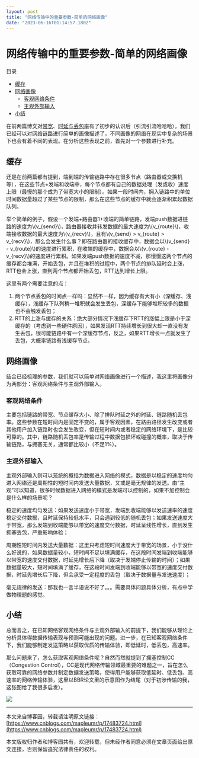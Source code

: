 ```yaml
---
layout: post
title: "网络传输中的重要参数-简单的网络画像"
date: "2023-06-16T01:14:57.180Z"
---
```

网络传输中的重要参数-简单的网络画像
==================

目录

*   [缓存](#缓存)
*   [网络画像](#网络画像)
    *   [客观网络条件](#客观网络条件)
    *   [主观外部输入](#主观外部输入)
*   [小结](#小结)

在前两篇博文对[带宽](https://www.cnblogs.com/mapleumr/p/17469513.html)、[时延与丢包率](https://www.cnblogs.com/mapleumr/p/17464980.html)有了初步的认识后（引流引流哈哈哈），我们已经可以对网络链路进行简单的画像描述了，不同画像的网络在现实中复杂的场景下也会有着不同的表现。在分析这些表现之前，首先对一个参数进行补充。

缓存
--

还是在前两篇都有提到，端到端的传输链路中存在很多节点（路由器或交换机等），在这些节点+发端和收端中，每个节点都有自己的数据处理（发或收）速度上限（最慢的那个成为了带宽大小的限制）。如果一段时间内，拥入链路中的单位时间数据量超过了某些节点的限制，那么在这些节点的缓存中就会逐渐积累起数据队列。

举个简单的例子，假设一个发端+路由器1+收端的简单链路，发端push数据进链路的速度为\\(v\_{send}\\)，路由器接收并转发数据的最大速度为\\(v\_{route}\\)，收端接收数据的最大速度为\\(v\_{recv}\\)，且有\\(v\_{send} > v\_{route} > v\_{recv}\\)，那么会发生什么事？即在路由器的接收缓存中，数据会以\\(v\_{send} - v\_{route}\\)的速度进行累积，在收端的缓存中，数据会以\\(v\_{route} - v\_{recv}\\)的速度进行累积。如果发端push数据的速度不减，那慢慢这两个节点的缓存都会堆满，开始丢包，并且在堆积的过程中，两个节点的排队延时会上涨，RTT也会上涨，直到两个节点都开始丢包，RTT达到增长上限。

这里有两个需要注意的点：

1.  两个节点丢包的时间点一样吗：显然不一样，因为缓存有大有小（深缓存、浅缓存），浅缓存下队列稍一堆积就会发生丢包，深缓存下能够堆积较多的数据也不会触发丢包；
2.  RTT的上涨与缓存的关系：绝大部分情况下浅缓存下RTT的涨幅上限是小于深缓存的（考虑到一些硬件原因），如果发现RTT持续增长到很大却一直没有发生丢包，很可能链路中有一个深缓存节点，反之，如果RTT增长一点就发生了丢包，大概率链路有浅缓存节点。

网络画像
----

结合已经梳理的参数，我们就可以简单对网络画像进行一个描述，我这里将画像分为两部分：客观网络条件与主观外部输入。

### 客观网络条件

主要包括链路的带宽、节点缓存大小、除了排队时延之外的时延、链路随机丢包率。这些参数在短时间内是固定不变的，属于客观因素，在路由路径发生改变或者其他用户加入链路时也会发生改变，但在短时间内或者稳定的网络环境下，是比较可靠的。其中，链路随机丢包率是传输过程中数据包损坏或碰撞的概率，取决于传输链路，与拥塞无关，通常都比较小（不足1%）。

### 主观外部输入

主观外部输入则可以笼统的概括为数据进入网络的模式，数据是以稳定的速度均匀进入网络还是周期性的短时间内发送大量数据，又或是毫无规律的发送。由“主观”可以知道，很多时候数据进入网络的模式是发端可以控制的，如果不加控制会是什么样的场景呢？

稳定的速度均匀发送：如果发送速度小于带宽，发端到收端能够以发送速率的速度稳定交付数据，且时延保持较低水平，只会遇到较低的随机丢包；如果发送速度大于带宽，那么发端到收端能够以带宽的速度交付数据，时延呈线性增长，直到发生拥塞丢包，严重影响体验；

周期性短时间内发送大量数据：这里只考虑短时间速度大于带宽的场景，小于没什么好说的，如果数据量较小，短时间不足以填满缓存，在这段时间发端到收端能够以带宽的速度交付数据，时延先增长后下降（取决于发端停止传输的时间）；如果数据量较大，短时间填满了缓存，在这段时间发端到收端能够以带宽的速度交付数据，时延先增长后下降，但会承受一定程度的丢包（取决于数据量与发送速度）；

毫无规律的发送：那我也一言半语说不好了。。。需要具体问题具体分析，有点中学做物理题的感觉。

小结
--

总而言之，在已知网络客观网络条件与主观外部输入的前提下，我们能够从理论上分析具体得数据传输表现与预测可能出现的问题。进一步，在已知客观网络条件下，我们能够制定发送策略以获取优质的传输体验，即低延时，低丢包，高速率。

那么问题来了，怎么获取客观网络条件呢？自然而然就提到了拥塞控制CC（Congestion Control），CC是现代网络传输领域最重要的难题之一，旨在怎么获取可靠的网络参数并制定数据发送策略，使得用户能够获取低延时、低丢包、高速率的网络传输体验，这里以BBR论文里的示意图作为结尾（对于初涉传输的我，这张图给了我很多启发）。

![](https://img2023.cnblogs.com/blog/2409392/202306/2409392-20230615213711955-1872160661.png)

* * *

本文来自博客园，转载请注明原文链接：[https://www.cnblogs.com/mapleumr/p/17483724.html](https://www.cnblogs.com/mapleumr/p/17483724.html)

本文版权归作者和博客园共有，欢迎转载，但未经作者同意必须在文章页面给出原文连接，否则保留追究法律责任的权利。